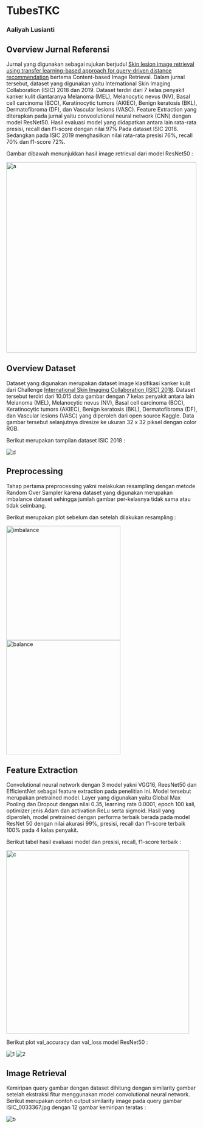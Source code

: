 # TubesTKC
### Aaliyah Lusianti

## Overview Jurnal Referensi
Jurnal yang digunakan sebagai rujukan berjudul <a href="https://www.sciencedirect.com/science/article/abs/pii/S0010482521006193">Skin lesion image retrieval using transfer learning-based approach for query-driven distance recommendation</a> bertema Content-based Image Retrieval. Dalam jurnal tersebut, dataset yang digunakan yaitu International Skin Imaging Collaboration (ISIC) 2018 dan 2019. Dataset terdiri dari 7 kelas penyakit kanker kulit diantaranya Melanoma (MEL), Melanocytic nevus (NV), Basal cell carcinoma (BCC), Keratinocytic tumors (AKIEC), Benign keratosis (BKL), Dermatofibroma (DF), dan Vascular lesions (VASC). Feature Extraction yang diterapkan pada jurnal yaitu convoolutional neural network (CNN) dengan model ResNet50. Hasil evaluasi model yang didapatkan antara lain rata-rata presisi, recall dan f1-score dengan nilai 97% Pada dataset ISIC 2018. Sedangkan pada ISIC 2019 menghasilkan nilai rata-rata presisi 76%, recall 70% dan f1-score 72%.

Gambar dibawah menunjukkan hasil image retrieval dari model ResNet50 :

<img width="500" alt="a" src="https://user-images.githubusercontent.com/64589800/147535576-ecd7b521-28d7-4a0d-b133-8716290b7cc4.png">

## Overview Dataset
Dataset yang digunakan merupakan dataset image klasifikasi kanker kulit dari Challenge <a href="https://challenge2018.isic-archive.com/">International Skin Imaging Collaboration (ISIC) 2018</a>. Dataset tersebut terdiri dari 10.015 data gambar dengan 7 kelas penyakit antara lain Melanoma (MEL), Melanocytic nevus (NV), Basal cell carcinoma (BCC), Keratinocytic tumors (AKIEC), Benign keratosis (BKL), Dermatofibroma (DF), dan Vascular lesions (VASC) yang diperoleh dari open source Kaggle. Data gambar tersebut selanjutnya diresize ke ukuran 32 x 32 piksel dengan color RGB.

Berikut merupakan tampilan dataset ISIC 2018 :

![d](https://user-images.githubusercontent.com/64589800/147536091-c66bb788-fe3d-44b0-98d0-ba24a04317e2.png)

## Preprocessing
Tahap pertama preprocessing yakni melakukan resampling dengan metode Random Over Sampler karena dataset yang digunakan merupakan imbalance dataset sehingga jumlah gambar per-kelasnya tidak sama atau tidak seimbang.

Berikut merupakan plot sebelum dan setelah dilakukan resampling :

<img width="300" alt="imbalance" src="https://user-images.githubusercontent.com/64589800/147536301-06fc3a55-e410-4bfc-b994-cb10b6cfb692.png"> <img width="300" alt="balance" src="https://user-images.githubusercontent.com/64589800/147536311-d92cba1b-94c7-41ce-bf72-8b9572d55f3c.png">

## Feature Extraction
Convolutional neural network dengan 3 model yakni VGG16, ReesNet50 dan EfficientNet sebagai feature extraction pada penelitian ini. Model tersebut merupakan pretrained model. Layer yang digunakan yaitu Global Max Pooling dan Dropout dengan nilai 0.35, learning rate 0.0001, epoch 100 kali, optimizer jenis Adam dan activation ReLu serta sigmoid. Hasil yang diperoleh, model pretrained dengan performa terbaik berada pada model ResNet 50 dengan nilai akurasi 99%, presisi, recall dan f1-score terbaik 100% pada 4 kelas penyakit.

Berikut tabel hasil evaluasi model dan presisi, recall, f1-score terbaik :

<img width="481" alt="c" src="https://user-images.githubusercontent.com/64589800/147537050-5cca4033-77ba-4240-97de-dc4fe91937a6.png">

Berikut plot val_accuracy dan val_loss model ResNet50 :

![1](https://user-images.githubusercontent.com/64589800/147537588-1ca27e21-0eff-49f8-a01c-4e4b183c14ae.png) ![2](https://user-images.githubusercontent.com/64589800/147537610-3bceab9e-6329-4055-a28a-f2aa6ed62df0.png)

## Image Retrieval
Kemiripan query gambar dengan dataset dihitung dengan similarity gambar setelah ekstraksi fitur menggunakan model convolutional neural network. Berikut merupakan contoh output similarity image pada query gambar ISIC_0033367.jpg dengan 12 gambar kemiripan teratas :

![b](https://user-images.githubusercontent.com/64589800/147537365-18dd9b48-32b7-4f1c-b90b-f596ab3040df.png)

